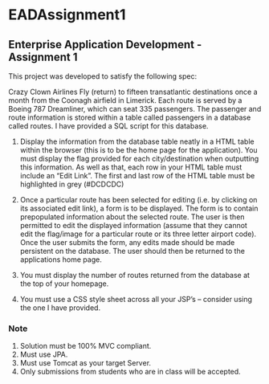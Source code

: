 # EADAssignment1

## Enterprise Application Development - Assignment 1

This project was developed to satisfy the following spec:

Crazy Clown Airlines Fly (return) to fifteen transatlantic destinations once a month from the Coonagh
airfield in Limerick. Each route is served by a Boeing 787 Dreamliner, which can seat 335 passengers.
The passenger and route information is stored within a table called passengers in a database called
routes. I have provided a SQL script for this database.

1. Display the information from the database table neatly in a HTML table within the browser
(this is to be the home page for the application). You must display the flag provided for each
city/destination when outputting this information. As well as that, each row in your HTML
table must include an “Edit Link”. The first and last row of the HTML table must be
highlighted in grey (#DCDCDC)

2. Once a particular route has been selected for editing (i.e. by clicking on its associated edit
link), a form is to be displayed. The form is to contain prepopulated information about the
selected route. The user is then permitted to edit the displayed information (assume that they cannot edit
the flag/image for a particular route or its three letter airport code). Once the user submits the form, any edits made should be made persistent on the database.
The user should then be returned to the applications home page.

3. You must display the number of routes returned from the database at the top of your
homepage.

4. You must use a CSS style sheet across all your JSP’s – consider using the one I have provided.

### Note

1. Solution must be 100% MVC compliant.
2. Must use JPA.
3. Must use Tomcat as your target Server.
4. Only submissions from students who are in class will be accepted.
